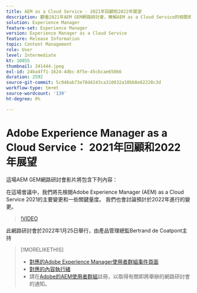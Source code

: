 ```yaml
---
title: AEM as a Cloud Service - 2021年回顧和2022年展望
description: 觀看2021年AEM GEM網路研討會，瞭解AEM as a Cloud Service的相關資訊。 另外取得2022年儲存內容的概觀。
solution: Experience Manager
feature-set: Experience Manager
version: Experience Manager as a Cloud Service
feature: Release Information
topic: Content Management
role: User
level: Intermediate
kt: 10055
thumbnail: 341444.jpeg
exl-id: 24ba4ff1-1624-4dbc-8f5e-45cbcae650b6
duration: 2592
source-git-commit: 5c946ab73e78d4243ca310032a10bb8e82228c3d
workflow-type: tm+mt
source-wordcount: '139'
ht-degree: 0%

---
```


# Adobe Experience Manager as a Cloud Service： 2021年回顧和2022年展望

這場AEM GEM網路研討會影片將包含下列內容：

在這場會議中，我們將先檢閱Adobe Experience Manager (AEM) as a Cloud Service 2021的主要變更和一些關鍵量度。 我們也會討論預計於2022年進行的變更。

>[!VIDEO](https://video.tv.adobe.com/v/341444/?quality=12&learn=on)

此網路研討會於2022年1月25日舉行，由產品管理總監Bertrand de Coatpont主持

>[!MORELIKETHIS]
>
>* [對應的Adobe Experience Manager使用者群組事件頁面](https://experienceleaguecommunities.adobe.com/t5/adobe-experience-manager-blogs/aem-gems-adobe-experience-manager-aem-as-a-cloud-service-2021/ba-p/437266)
>* [對應的內容執行緒](https://adobe.ly/3rqbSOz)
>* 請在[Adobe的AEM使用者群組](https://aem-augs.adobe.com/)註冊，以取得有關即將舉辦的網路研討會的通知。
